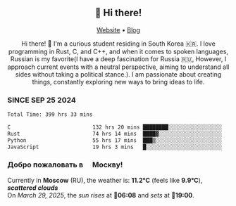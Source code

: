 <h2 align="center">👋 Hi there!</h2>
<p align="center">
  <a href="https://urdekcah.ru">Website</a> •
  <a href="https://urdekcah.blog">Blog</a>
</p>

<p align="center">
  Hi there! 👋 I'm a curious student residing in South Korea 🇰🇷. I love programming in Rust, C, and C++, and when it comes to spoken languages, Russian is my favorite(I have a deep fascination for Russia 🇷🇺, However, I approach current events with a neutral perspective, aiming to understand all sides without taking a political stance.). I am passionate about creating things, constantly exploring new ways to bring ideas to life.
</p>

### SINCE SEP 25 2024
<!--START_SECTION:waka-->
<!--LAST_WAKA_UPDATE:2025-03-28 18:31:42-->
```txt
Total Time: 399 hrs 33 mins

C                          132 hrs 20 mins ████████░░░░░░░░░░░░░░░░░   32.22 %
Rust                       74 hrs 14 mins  ████▓░░░░░░░░░░░░░░░░░░░░   18.08 %
Python                     55 hrs 17 mins  ███▒░░░░░░░░░░░░░░░░░░░░░   13.46 %
JavaScript                 19 hrs 3 mins   █░░░░░░░░░░░░░░░░░░░░░░░░   04.64 %
```
<!--END_SECTION:waka-->

<h3>Добро пожаловать в <img src="https://cdn-icons-png.flaticon.com/512/197/197408.png" width="13"/> Москву!</h3>

<!--START_SECTION:weather:moscow-->
<!--LAST_WEATHER_UPDATE:2025-03-29 09:21:44-->
Currently in **Moscow** (RU), the weather is: **11.2°C** (feels like **9.9°C**), ***scattered clouds***<br/>
On *March 29, 2025*, the *sun rises* at 🌅**06:08** and *sets* at 🌇**19:00**.
<!--END_SECTION:weather-->
